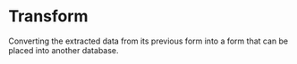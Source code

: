 #  Transform
<p>Converting the extracted data from its previous form into a form that can be placed into another database.</p>
